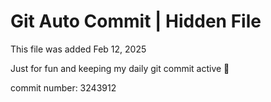 # Git Auto Commit | Hidden File

This file was added Feb 12, 2025

Just for fun and keeping my daily git commit active 🤪

commit number: 3243912
